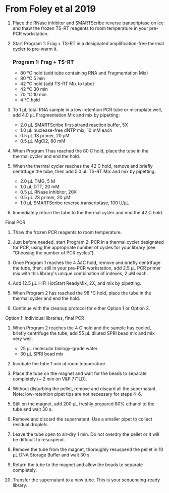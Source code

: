# From Foley et al 2019

1. Place the RNase inhibitor and SMARTScribe reverse transcriptase on ice and thaw the frozen TS-RT reagents to room temperature in your pre-PCR workstation.

2. Start Program 1: Frag + TS-RT in a designated amplification-free thermal cycler to pre-warm it.

	### Program 1: Frag + TS-RT	- 80 °C hold (add tube containing RNA and Fragmentation Mix)	- 80 °C 5 min	- 42 °C hold (add TS-RT Mix to tube)	- 42 °C 30 min	- 70 °C 10 min	- 4 °C hold

3. To 1 μL total RNA sample in a low-retention PCR tube or microplate well, add 4.0 μL Fragmentation Mix and mix by pipetting:

	- 2.0 μL SMARTScribe first-strand reaction buffer, 5X
	- 1.0 μL nuclease-free dNTP mix, 10 mM each
	- 0.5 μL 1S primer, 20 μM
	- 0.5 μL MgCl2, 80 mM

4. When Program 1 has reached the 80 C hold, place the tube in the thermal cycler and end the hold.

5. When the thermal cycler reaches the 42 C hold, remove and briefly centrifuge the tube, then add 5.0 μL TS-RT Mix and mix by pipetting:

	- 2.0 μL TMG, 5 M
	- 1.0 μL DTT, 20 mM
	- 0.5 μL RNase inhibitor, 20X
	- 0.5 μL 2S primer, 20 μM
	- 1.0 μL SMARTScribe reverse transcriptase, 100 U/μL

6. Immediately return the tube to the thermal cycler and end the 42 C hold.

Final PCR

1. Thaw the frozen PCR reagents to room temperature.

2. Just before needed, start Program 2: PCR in a thermal cycler designated for PCR, using the appropriate number of cycles for your library (see “Choosing the number of PCR cycles”).

3. Once Program 1 reaches the 4 ÅãC hold, remove and briefly centrifuge the tube, then, still in your pre-PCR workstation, add 2.5 μL PCR primer mix with this library's unique combination of indexes, 2 μM each.

4. Add 12.5 μL HiFi HotStart ReadyMix, 2X, and mix by pipetting.

5. When Program 2 has reached the 98 °C hold, place the tube in the thermal cycler and end the hold.

6. Continue with the cleanup protocol for either Option 1 or Option 2.

Option 1: Individual libraries, final PCR

1. When Program 2 reaches the 4 C hold and the sample has cooled, briefly centrifuge the tube, add 55 μL diluted SPRI bead mix and mix very well:

	- 25 μL molecular biology–grade water
	- 30 μL SPRI bead mix

2. Incubate the tube 1 min at room temperature.

3. Place the tube on the magnet and wait for the beads to separate completely (~ 2 min on V&P 771LD).

4. Without disturbing the pellet, remove and discard all the supernatant. Note: low-retention pipet tips are not necessary for steps 4–6.

5. Still on the magnet, add 200 μL freshly prepared 80% ethanol to the tube and wait 30 s.

6. Remove and discard the supernatant. Use a smaller pipet to collect residual droplets.

7. Leave the tube open to air-dry 1 min. Do not overdry the pellet or it will be difficult to resuspend.

8. Remove the tube from the magnet, thoroughly resuspend the pellet in 10 μL DNA Storage Buffer and wait 30 s.

9. Return the tube to the magnet and allow the beads to separate completely.

10. Transfer the supernatant to a new tube. This is your sequencing-ready library.